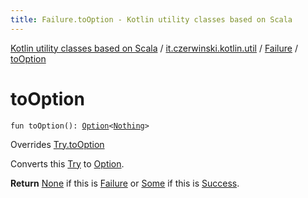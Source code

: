 ```yaml
---
title: Failure.toOption - Kotlin utility classes based on Scala
---
```


[Kotlin utility classes based on Scala](../../index.html) / [it.czerwinski.kotlin.util](../index.html) / [Failure](index.html) / [toOption](./to-option.html)

# toOption

`fun toOption(): `[`Option`](../-option/index.html)`<`[`Nothing`](https://kotlinlang.org/api/latest/jvm/stdlib/kotlin/-nothing/index.html)`>`

Overrides [Try.toOption](../-try/to-option.html)

Converts this [Try](../-try/index.html) to [Option](../-option/index.html).

**Return**
[None](../-none/index.html) if this is [Failure](index.html) or [Some](../-some/index.html) if this is [Success](../-success/index.html).

